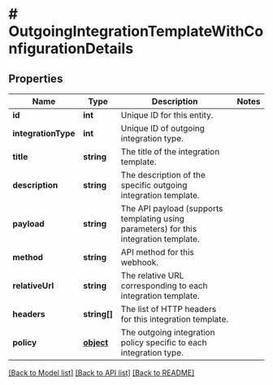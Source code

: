 # # OutgoingIntegrationTemplateWithConfigurationDetails

## Properties

Name | Type | Description | Notes
------------ | ------------- | ------------- | -------------
**id** | **int** | Unique ID for this entity. | 
**integrationType** | **int** | Unique ID of outgoing integration type. | 
**title** | **string** | The title of the integration template. | 
**description** | **string** | The description of the specific outgoing integration template. | 
**payload** | **string** | The API payload (supports templating using parameters) for this integration template. | 
**method** | **string** | API method for this webhook. | 
**relativeUrl** | **string** | The relative URL corresponding to each integration template. | 
**headers** | **string[]** | The list of HTTP headers for this integration template. | 
**policy** | [**object**](.md) | The outgoing integration policy specific to each integration type. | 

[[Back to Model list]](../../README.md#documentation-for-models) [[Back to API list]](../../README.md#documentation-for-api-endpoints) [[Back to README]](../../README.md)


